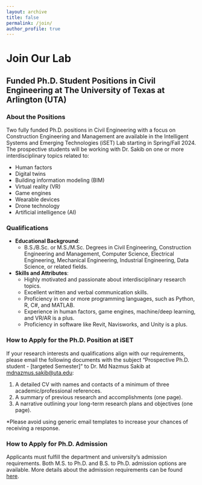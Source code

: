 ```yaml
---
layout: archive
title: false
permalink: /join/
author_profile: true
---
```


# Join Our Lab

## Funded Ph.D. Student Positions in Civil Engineering at The University of Texas at Arlington (UTA)

### About the Positions

Two fully funded Ph.D. positions in Civil Engineering with a focus on Construction Engineering and Management are available in the Intelligent Systems and Emerging Technologies (iSET) Lab starting in Spring/Fall 2024. The prospective students will be working with Dr. Sakib on one or more interdisciplinary topics related to:

- Human factors
- Digital twins
- Building information modeling (BIM)
- Virtual reality (VR)
- Game engines
- Wearable devices
- Drone technology
- Artificial intelligence (AI)

### Qualifications

- **Educational Background**: 
  - B.S./B.Sc. or M.S./M.Sc. Degrees in Civil Engineering, Construction Engineering and Management, Computer Science, Electrical Engineering, Mechanical Engineering, Industrial Engineering, Data Science, or related fields.
- **Skills and Attributes**:
  - Highly motivated and passionate about interdisciplinary research topics.
  - Excellent written and verbal communication skills.
  - Proficiency in one or more programming languages, such as Python, R, C#, and MATLAB.
  - Experience in human factors, game engines, machine/deep learning, and VR/AR is a plus.
  - Proficiency in software like Revit, Navisworks, and Unity is a plus.

### How to Apply for the Ph.D. Position at iSET

If your research interests and qualifications align with our requirements, please email the following documents with the subject “Prospective Ph.D. student - [targeted Semester]” to Dr. Md Nazmus Sakib at [mdnazmus.sakib@uta.edu](mailto:mdnazmus.sakib@uta.edu):

1. A detailed CV with names and contacts of a minimum of three academic/professional references.
2. A summary of previous research and accomplishments (one page).
3. A narrative outlining your long-term research plans and objectives (one page).

*Please avoid using generic email templates to increase your chances of receiving a response.

### How to Apply for Ph.D. Admission

Applicants must fulfill the department and university’s admission requirements. Both M.S. to Ph.D. and B.S. to Ph.D. admission options are available. More details about the admission requirements can be found [here](#).

